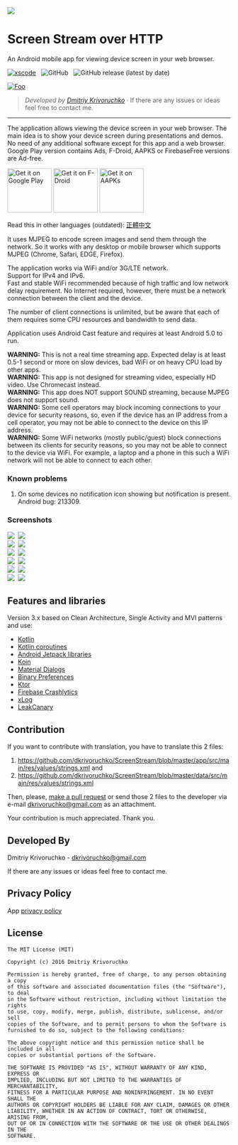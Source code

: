 ![](screenshots/about_image_full.png)
# Screen Stream over HTTP
An Android mobile app for viewing device screen in your web browser.

[![xscode](https://img.shields.io/badge/Available%20on-xs%3Acode-blue?style=?style=plastic&logo=appveyor&logo=data:image/png;base64,iVBORw0KGgoAAAANSUhEUgAAAEAAAABACAMAAACdt4HsAAAAGXRFWHRTb2Z0d2FyZQBBZG9iZSBJbWFnZVJlYWR5ccllPAAAAAZQTFRF////////VXz1bAAAAAJ0Uk5T/wDltzBKAAAAlUlEQVR42uzXSwqAMAwE0Mn9L+3Ggtgkk35QwcnSJo9S+yGwM9DCooCbgn4YrJ4CIPUcQF7/XSBbx2TEz4sAZ2q1RAECBAiYBlCtvwN+KiYAlG7UDGj59MViT9hOwEqAhYCtAsUZvL6I6W8c2wcbd+LIWSCHSTeSAAECngN4xxIDSK9f4B9t377Wd7H5Nt7/Xz8eAgwAvesLRjYYPuUAAAAASUVORK5CYII=)](https://xscode.com/dkrivoruchko/ScreenStream) &nbsp; ![GitHub](https://img.shields.io/github/license/dkrivoruchko/ScreenStream) &nbsp; ![GitHub release (latest by date)](https://img.shields.io/github/v/release/dkrivoruchko/ScreenStream) 

[![Foo](https://xscode.com/assets/promo-banner.svg)](https://xscode.com/dkrivoruchko/ScreenStream)

> *Developed by [Dmitriy Krivoruchko](dkrivoruchko@gmail.com)* &middot; If there are any issues or ideas feel free to contact me.
----

The application allows viewing the device screen in your web browser. The main idea is to show your device screen during presentations and demos.
No need of any additional software except for this app and a web browser. Google Play version contains Ads, F-Droid, AAPKS or FirebaseFree versions are Ad-free.

<a href='https://play.google.com/store/apps/details?id=info.dvkr.screenstream'><img alt='Get it on Google Play' src='https://play.google.com/intl/en_us/badges/images/generic/en_badge_web_generic.png' height="100"/></a> <a href="https://f-droid.org/packages/info.dvkr.screenstream/" target="_blank"><img src="https://f-droid.org/badge/get-it-on.png" alt="Get it on F-Droid" height="100"/></a> <a href="https://aapks.com/apk/screen-stream/"><img src="https://aapks.com/get.png" alt="Get it on AAPKs" height="100"/></a>

Read this in other languages (outdated): [正體中文](README.zh-tw.md)

It uses MJPEG to encode screen images and send them through the network. So it works with any desktop or mobile browser which supports MJPEG (Chrome, Safari, EDGE, Firefox).

The application works via WiFi and/or 3G/LTE network.<br>
Support for IPv4 and IPv6.<br>
Fast and stable WiFi recommended because of high traffic and low network delay requirement.
No Internet required, however, there must be a network connection between the client and the device.

The number of client connections is unlimited, but be aware that each of them requires some CPU resources and bandwidth to send data.

Application uses Android Cast feature and requires at least Android 5.0 to run.

**WARNING:** This is not a real time streaming app. Expected delay is at least 0.5-1 second or more on slow devices, bad WiFi or on heavy CPU load by other apps.<br>
**WARNING:** This app is not designed for streaming video, especially HD video. Use Chromecast instead.<br>
**WARNING:** This app does NOT support SOUND streaming, because MJPEG does not support sound.<br>
**WARNING:** Some cell operators may block incoming connections to your device for security reasons, so, even if the device has an IP address from a cell operator, you may not be able to connect to the device on this IP address.<br>
**WARNING:** Some WiFi networks (mostly public/guest) block connections between its clients for security reasons, so you may not be able to connect to the device via WiFi. For example, a laptop and a phone in this such a WiFi network will not be able to connect to each other.

### Known problems

1. On some devices no notification icon showing but notification is present. Android bug: 213309.

### Screenshots

![](screenshots/screenshot_1.png)&nbsp;
![](screenshots/screenshot_2.png)<br>
![](screenshots/screenshot_3.png)&nbsp;
![](screenshots/screenshot_4.png)<br>
![](screenshots/screenshot_5.png)&nbsp;
![](screenshots/screenshot_6.png)<br>
![](screenshots/screenshot_7.png)&nbsp;
![](screenshots/screenshot_8.png)<br>
![](screenshots/screenshot_9.png)&nbsp;
![](screenshots/screenshot_10.png)<br>
![](screenshots/screenshot_11.png)&nbsp;
![](screenshots/screenshot_12.png)


## Features and libraries

Version 3.x based on Clean Architecture, Single Activity and MVI patterns and use:
* [Kotlin](https://kotlinlang.org)
* [Kotlin coroutines](https://github.com/Kotlin/kotlinx.coroutines)
* [Android Jetpack libraries](https://developer.android.com/jetpack/)
* [Koin](https://github.com/Ekito/koin)
* [Material Dialogs](https://github.com/afollestad/material-dialogs)
* [Binary Preferences](https://github.com/iamironz/binaryprefs)
* [Ktor](https://ktor.io/)
* [Firebase Crashlytics](https://firebase.google.com/docs/crashlytics)
* [xLog](https://github.com/elvishew/xLog)
* [LeakCanary](https://github.com/square/leakcanary)

## Contribution

If you want to contribute with translation, you have to translate this 2 files:

1. https://github.com/dkrivoruchko/ScreenStream/blob/master/app/src/main/res/values/strings.xml and
2. https://github.com/dkrivoruchko/ScreenStream/blob/master/data/src/main/res/values/strings.xml

Then, please, [make a pull request](https://help.github.com/en/articles/creating-a-pull-request) or send those 2 files to the developer via e-mail <dkrivoruchko@gmail.com> as an attachment.

Your contribution is much appreciated. Thank you.

## Developed By

Dmitriy Krivoruchko - <dkrivoruchko@gmail.com>

If there are any issues or ideas feel free to contact me.

## Privacy Policy

App [privacy policy](https://github.com/dkrivoruchko/ScreenStream/blob/master/PrivacyPolicy.md)

## License

```
The MIT License (MIT)

Copyright (c) 2016 Dmitriy Krivoruchko

Permission is hereby granted, free of charge, to any person obtaining a copy
of this software and associated documentation files (the "Software"), to deal
in the Software without restriction, including without limitation the rights
to use, copy, modify, merge, publish, distribute, sublicense, and/or sell
copies of the Software, and to permit persons to whom the Software is
furnished to do so, subject to the following conditions:

The above copyright notice and this permission notice shall be included in all
copies or substantial portions of the Software.

THE SOFTWARE IS PROVIDED "AS IS", WITHOUT WARRANTY OF ANY KIND, EXPRESS OR
IMPLIED, INCLUDING BUT NOT LIMITED TO THE WARRANTIES OF MERCHANTABILITY,
FITNESS FOR A PARTICULAR PURPOSE AND NONINFRINGEMENT. IN NO EVENT SHALL THE
AUTHORS OR COPYRIGHT HOLDERS BE LIABLE FOR ANY CLAIM, DAMAGES OR OTHER
LIABILITY, WHETHER IN AN ACTION OF CONTRACT, TORT OR OTHERWISE, ARISING FROM,
OUT OF OR IN CONNECTION WITH THE SOFTWARE OR THE USE OR OTHER DEALINGS IN THE
SOFTWARE.
```
